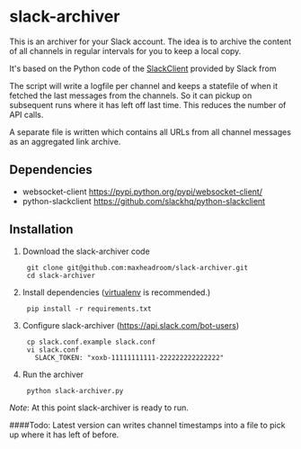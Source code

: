 slack-archiver
=============
This is an archiver for your Slack account. The idea is to archive the content
of all channels in regular intervals for you to keep a local copy.

It's based on the Python code of the [SlackClient](https://github.com/slackhq/python-slackclient) provided by Slack from

The script will write a logfile per channel and keeps a statefile of when it
fetched the last messages from the channels. So it can pickup on subsequent runs
where it has left off last time. This reduces the number of API calls.

A separate file is written which contains all URLs from all channel messages as
an aggregated link archive.


Dependencies
----------
* websocket-client https://pypi.python.org/pypi/websocket-client/
* python-slackclient https://github.com/slackhq/python-slackclient

Installation
-----------

1. Download the slack-archiver code

        git clone git@github.com:maxheadroom/slack-archiver.git
        cd slack-archiver

2. Install dependencies ([virtualenv](http://docs.python-guide.org/en/latest/dev/virtualenvs/) is recommended.)

        pip install -r requirements.txt

3. Configure slack-archiver (https://api.slack.com/bot-users)

        cp slack.conf.example slack.conf
        vi slack.conf
          SLACK_TOKEN: "xoxb-11111111111-222222222222222"

4. Run the archiver

        python slack-archiver.py


*Note*: At this point slack-archiver is ready to run.


####Todo:
Latest version can writes channel timestamps into a file to pick up where it has left of before.

